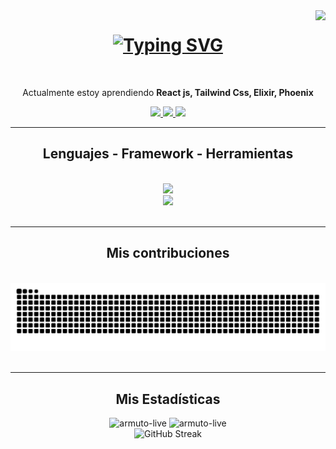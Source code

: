 <img align="right" src="https://visitor-badge.laobi.icu/badge?page_id=Armuto-Live.visitor-badge" />
<h1 align="center">
  <a href="https://git.io/typing-svg"><img src="https://readme-typing-svg.demolab.com?font=Fira+Code&weight=700&size=36&duration=3000&pause=1000&center=true&random=false&height=70&lines=Holaa++%F0%9F%91%8B;Soy+Luis+Armuto" alt="Typing SVG" /></a>
</h1>


<br/>
<div align="center">
  
  Actualmente estoy aprendiendo **React js, Tailwind Css, Elixir, Phoenix**
  
</div>

<div align="center">
  <a href="mailto:luisarmuto3@gmail.com">
    <img src="https://img.shields.io/badge/Gmail-333333?style=for-the-badge&logo=gmail&logoColor=red"  target="_blank" />  
  </a>
  
  <a href="https://www.linkedin.com/in/luis-armuto-abarca/" target="_blank" >
    <img src="https://img.shields.io/badge/LinkedIn-0077B5?style=for-the-badge&logo=linkedin&logoColor=white" target="_blank" />  
  </a>
  
  <a href="https://portafolio-armuto.netlify.app/" target="_blank" >
    <img src="https://img.shields.io/badge/Portfolio-255E63?style=for-the-badge&logo=todoist&logoColor=white" target="_blank" />  
  </a>
</div>
<hr/>

<h2 align="center">Lenguajes - Framework - Herramientas</h2>
<br/>
<div align="center">  
  <a href="https://aws.amazon.com" target="_blank" rel="noreferrer"> 
    <img src="https://skillicons.dev/icons?i=java,mysql,aws,firebase,elixir" />
    <br/>
    <img src="https://skillicons.dev/icons?i=html,css,js,react,materialui,tailwind,figma,git" />
  </a> 
</div>
<br/>
<hr/>
<div align="center">
  <h2 align="center">Mis contribuciones</h2>
  <br/>
  <img alt="snake eating my contributions" src="https://raw.githubusercontent.com/Armuto-Live/Armuto-Live/output/github-contribution-grid-snake.svg" />
</div>
<br/>
<hr/>
<h2 align="center">Mis Estadísticas</h2>
<div align="center">
    <img height=165 width=325 src="https://github-readme-stats.vercel.app/api/top-langs?username=Armuto-Live&show_icons=true&locale=en&layout=compact&theme=tokyonight" alt="armuto-live" />
    <img height=165 width=390 src="https://github-readme-stats.vercel.app/api?username=Armuto-Live&show_icons=true&theme=tokyonight" alt="armuto-live" />
    <br/>
    <img src="https://streak-stats.demolab.com?user=Armuto-Live&theme=algolia&card_width=500" alt="GitHub Streak" />
    
</div>
